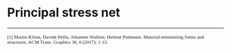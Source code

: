 # Principal stress net





<!-- [![Funicular](../assets/funicular.png)](https://www.youtube.com/embed/sOzjRHIrR-s) -->

-----------------------------------------------------------
<span style="font-family:Papyrus; font-size:0.8em;">[1] Martin Kilian, Davide Pellis, Johannes Wallner, Helmut Pottmann. Material-minimizing forms and structures. ACM Trans. Graphics 36,  6 (2017): 1-12.</span>

